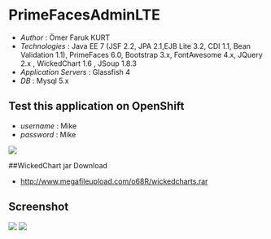 # PrimeFacesAdminLTE

* *Author* : Ömer Faruk KURT
* *Technologies* : Java EE 7 (JSF 2.2, JPA 2.1,EJB Lite 3.2, CDI 1.1, Bean Validation 1.1), PrimeFaces 6.0, Bootstrap 3.x, FontAwesome 4.x, JQuery 2.x , WickedChart 1.6 , JSoup 1.8.3
* *Application Servers* : Glassfish 4
* *DB* : Mysql 5.x


## Test this application on OpenShift 
* *username* : Mike  
* *password* : Mike

<a href="http://admin-kurtomerfaruk.rhcloud.com/Admin/login.xhtml"><img src="https://allclouds.net/wp-content/uploads/2015/08/OpenShift-Logo-e1440595191561.png"/></a>


##WickedChart jar Download
* http://www.megafileupload.com/o68R/wickedcharts.rar


## Screenshot
<img src='https://s9.postimg.org/5fhhr35gb/Admin_LTE1.png'/>
<img src='https://s9.postimg.org/gn8am6baz/Admin_LTE3.png'/>




